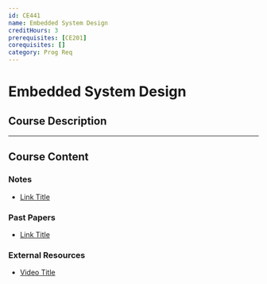 ```yaml
---
id: CE441
name: Embedded System Design
creditHours: 3
prerequisites: [CE201]
corequisites: []
category: Prog Req
---
```


# Embedded System Design

## Course Description
<Description>

---

## Course Content

### Notes
- [Link Title](https://link.com)

### Past Papers
- [Link Title](https://link.com)

### External Resources
- [Video Title](https://link.com)
